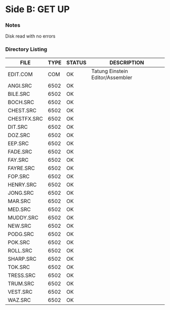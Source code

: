 # Side B: GET UP

### Notes

Disk read with no errors

### Directory Listing

| FILE         | TYPE | STATUS   | DESCRIPTION |
|--------------|------|----------|---|
| EDIT.COM     | COM  | OK       | Tatung Einstein Editor/Assembler
| ANGI.SRC     | 6502 | OK       |
| BILE.SRC     | 6502 | OK       |
| BOCH.SRC     | 6502 | OK       |
| CHEST.SRC    | 6502 | OK       |
| CHESTFX.SRC  | 6502 | OK       |
| DIT.SRC      | 6502 | OK       |
| DOZ.SRC      | 6502 | OK       |
| EEP.SRC      | 6502 | OK       |
| FADE.SRC     | 6502 | OK       |
| FAY.SRC      | 6502 | OK       |
| FAYRE.SRC    | 6502 | OK       |
| FOP.SRC      | 6502 | OK       |
| HENRY.SRC    | 6502 | OK       |
| JONG.SRC     | 6502 | OK       |
| MAR.SRC      | 6502 | OK       |
| MED.SRC      | 6502 | OK       |
| MUDDY.SRC    | 6502 | OK       |
| NEW.SRC      | 6502 | OK       |
| PODG.SRC     | 6502 | OK       |
| POK.SRC      | 6502 | OK       |
| ROLL.SRC     | 6502 | OK       |
| SHARP.SRC    | 6502 | OK       |
| TOK.SRC      | 6502 | OK       |
| TRESS.SRC    | 6502 | OK       |
| TRUM.SRC     | 6502 | OK       |
| VEST.SRC     | 6502 | OK       |
| WAZ.SRC      | 6502 | OK       |